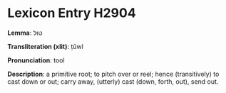 # Lexicon Entry H2904

**Lemma**: טוּל

**Transliteration (xlit)**: ṭûwl

**Pronunciation**: tool

**Description**:
a primitive root; to pitch over or reel; hence (transitively) to cast down or out; carry away, (utterly) cast (down, forth, out), send out.
